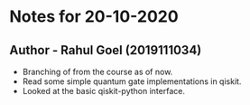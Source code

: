 # Notes for 20-10-2020
## Author - Rahul Goel (2019111034)

- Branching of from the course as of now.
- Read some simple quantum gate implementations in qiskit.
- Looked at the basic qiskit-python interface.
